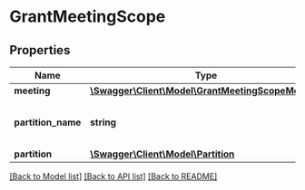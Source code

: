 # GrantMeetingScope

## Properties
Name | Type | Description | Notes
------------ | ------------- | ------------- | -------------
**meeting** | [**\Swagger\Client\Model\GrantMeetingScopeMeeting**](GrantMeetingScopeMeeting.md) |  | [optional] 
**partition_name** | **string** | The name of the partition you are on. | [optional] 
**partition** | [**\Swagger\Client\Model\Partition**](Partition.md) |  | [optional] 

[[Back to Model list]](../README.md#documentation-for-models) [[Back to API list]](../README.md#documentation-for-api-endpoints) [[Back to README]](../README.md)


